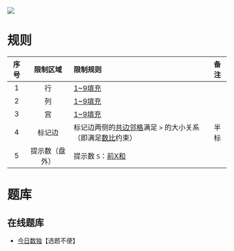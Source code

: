 ![](https://cn.sudoku.today/pic/02/xsumgreater/25507_478059.png)

# 规则

| 序号  |  限制区域   | 限制规则                                | 备注  |
|:---:|:-------:|:------------------------------------|:---:|
|  1  |    行    | [1~9填充]                             |     |
|  2  |    列    | [1~9填充]                             |     |
|  3  |    宫    | [1~9填充]                             |     |
|  4  |   标记边   | 标记边两侧的[共边邻格]满足 `>` 的大小关系（即满足[数比]约束） | 半标  |
|  5  | 提示数（盘外） | 提示数 `S`：[前X和]                       |     |

# 题库

## 在线题库

- [今日数独]【选题不便】

[1~9填充]: ../../../rules.md#1~9填充

[共边邻格]: ../../../rules.md#共边邻格

[数比]: ../../../rules.md#数比

[前X和]: ../../../rules.md#前X和

[今日数独]: https://cn.sudoku.today/g-hybrid-sudoku-x-sums-greater-than/
